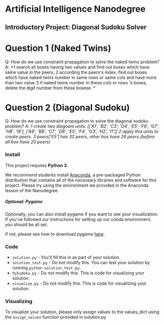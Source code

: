 # Artificial Intelligence Nanodegree
## Introductory Project: Diagonal Sudoku Solver

# Question 1 (Naked Twins)
Q: How do we use constraint propagation to solve the naked twins problem?
A: *1 search all boxes having two values and find out boxes which have same value in the peers,
    2 according the peers's index, find out boxes which have naked twins number in same rows or same cols and have more than two value
    3 if naked twins number in these cols or rows 's boxes, delete the digit number from these boxese. *

# Question 2 (Diagonal Sudoku)
Q: How do we use constraint propagation to solve the diagonal sudoku problem?
A: *1 create two diagoanl units: [['A1', 'B2', 'C3', 'D4', 'E5', 'F6', 'G7', 'H8', 'I9'],
                                  ['A9', 'B8', 'C7', 'D6', 'E5', 'F4', 'G3', 'H2', 'I1']]
    2 apply this units to create peers.
    3 peers['E5'] has 32 peers, other box have 26 peers.(before all box have 20 peers)*

### Install

This project requires **Python 3**.

We recommend students install [Anaconda](https://www.continuum.io/downloads), a pre-packaged Python distribution that contains all of the necessary libraries and software for this project.
Please try using the environment we provided in the Anaconda lesson of the Nanodegree.

##### Optional: Pygame

Optionally, you can also install pygame if you want to see your visualization. If you've followed our instructions for setting up our conda environment, you should be all set.

If not, please see how to download pygame [here](http://www.pygame.org/download.shtml).

### Code

* `solution.py` - You'll fill this in as part of your solution.
* `solution_test.py` - Do not modify this. You can test your solution by running `python solution_test.py`.
* `PySudoku.py` - Do not modify this. This is code for visualizing your solution.
* `visualize.py` - Do not modify this. This is code for visualizing your solution.

### Visualizing

To visualize your solution, please only assign values to the values_dict using the ```assign_values``` function provided in solution.py


